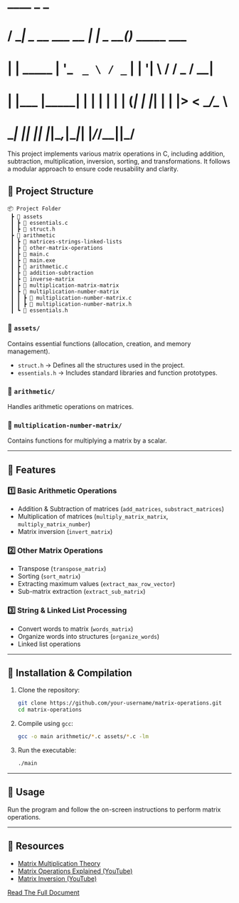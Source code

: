 
#   ____                           _        _               
#  / ___|          _ __ ___   __ _| |_ _ __(_)_  _____  ___ 
# | |      _____  | '_ ` _ \ / _` | __| '__| \ \/ / _ \/ __|
# | |___  |_____| | | | | | | (_| | |_| |  | |>  <  __/\__ \
#  \____|         |_| |_| |_|\__,_|\__|_|  |_/_/\_\___||___/

This project implements various matrix operations in C, including addition, subtraction, multiplication, inversion, sorting, and transformations. It follows a modular approach to ensure code reusability and clarity.  

## 📁 Project Structure  

```
📦 Project Folder  
 ┣ 📂 assets  
 ┃ ┣ 📜 essentials.c  
 ┃ ┣ 📜 struct.h  
 ┣ 📂 arithmetic  
 ┃ ┣ 📂 matrices-strings-linked-lists  
 ┃ ┣ 📂 other-matrix-operations  
 ┃ ┣ 📜 main.c  
 ┃ ┣ 📜 main.exe  
 ┃ ┣ 📜 arithmetic.c  
 ┃ ┣ 📂 addition-subtraction  
 ┃ ┣ 📂 inverse-matrix  
 ┃ ┣ 📂 multiplication-matrix-matrix  
 ┃ ┣ 📂 multiplication-number-matrix  
 ┃ ┃ ┣ 📜 multiplication-number-matrix.c  
 ┃ ┃ ┣ 📜 multiplication-number-matrix.h  
 ┃ ┗ 📜 essentials.h  
```

### 🔹 `assets/`
Contains essential functions (allocation, creation, and memory management).  
- `struct.h` → Defines all the structures used in the project.  
- `essentials.h` → Includes standard libraries and function prototypes.  

### 🔹 `arithmetic/`
Handles arithmetic operations on matrices.  

### 🔹 `multiplication-number-matrix/`
Contains functions for multiplying a matrix by a scalar.  

---

## 🚀 Features  

### 1️⃣ **Basic Arithmetic Operations**  
- Addition & Subtraction of matrices (`add_matrices`, `substract_matrices`)  
- Multiplication of matrices (`multiply_matrix_matrix`, `multiply_matrix_number`)  
- Matrix inversion (`invert_matrix`)  

### 2️⃣ **Other Matrix Operations**  
- Transpose (`transpose_matrix`)  
- Sorting (`sort_matrix`)  
- Extracting maximum values (`extract_max_row_vector`)  
- Sub-matrix extraction (`extract_sub_matrix`)  

### 3️⃣ **String & Linked List Processing**  
- Convert words to matrix (`words_matrix`)  
- Organize words into structures (`organize_words`)  
- Linked list operations  

---

## 📌 Installation & Compilation  

1. Clone the repository:  
   ```sh
   git clone https://github.com/your-username/matrix-operations.git  
   cd matrix-operations  
   ```  
2. Compile using `gcc`:  
   ```sh
   gcc -o main arithmetic/*.c assets/*.c -lm  
   ```  
3. Run the executable:  
   ```sh
   ./main  
   ```

---

## 📖 Usage  

Run the program and follow the on-screen instructions to perform matrix operations.  

---

## 🔗 Resources  

- [Matrix Multiplication Theory](https://www.baeldung.com/java-matrix-multiplication)  
- [Matrix Operations Explained (YouTube)](https://www.youtube.com/watch?v=S4n-tQZnU6o)  
- [Matrix Inversion (YouTube)](https://www.youtube.com/watch?v=uUqXLixmM9E&t=12s)  

[Read The Full Document](rapport.pdf)
